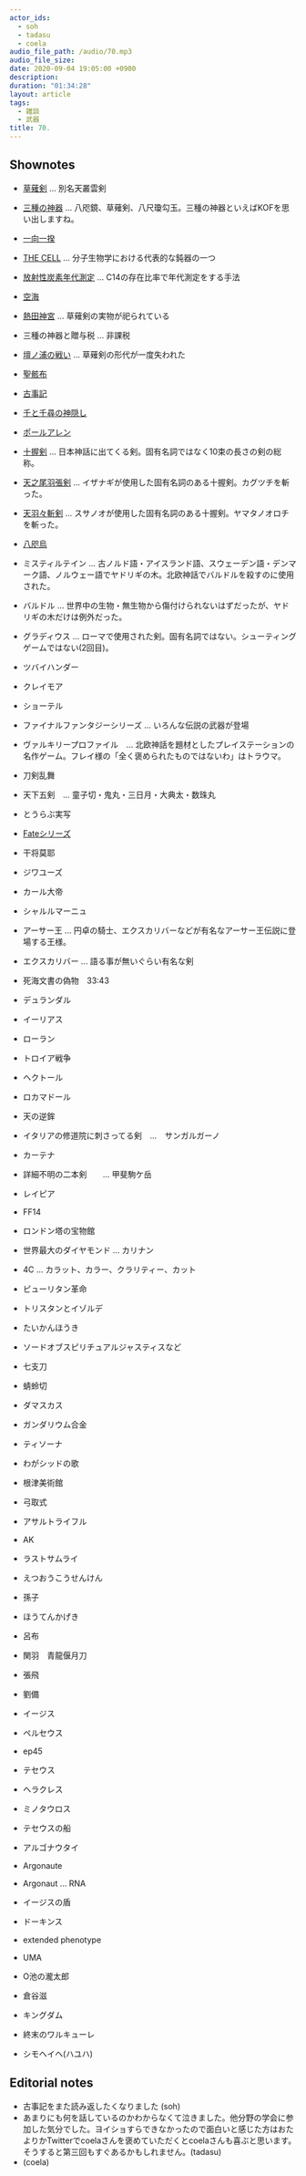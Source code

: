 ```yaml
---
actor_ids:
  - soh
  - tadasu
  - coela
audio_file_path: /audio/70.mp3
audio_file_size: 
date: 2020-09-04 19:05:00 +0900
description: 
duration: "01:34:28"
layout: article
tags:
  - 雑談
  - 武器
title: 70. 
---
```


## Shownotes
- [草薙剣](https://ja.wikipedia.org/wiki/天叢雲剣) ... 別名天叢雲剣
- [三種の神器](https://ja.wikipedia.org/wiki/三種の神器) ... 八咫鏡、草薙剣、八尺瓊勾玉。三種の神器といえばKOFを思い出しますね。
- [一向一揆](https://ja.wikipedia.org/wiki/一向一揆)
- [THE CELL](https://www.amazon.co.jp/dp/0815344325) ... 分子生物学における代表的な鈍器の一つ
- [放射性炭素年代測定](https://ja.wikipedia.org/wiki/放射性炭素年代測定) ... C14の存在比率で年代測定をする手法
- [空海](https://ja.wikipedia.org/wiki/空海)
- [熱田神宮](https://ja.wikipedia.org/wiki/熱田神宮) ... 草薙剣の実物が祀られている
- 三種の神器と贈与税 ... 非課税
- [壇ノ浦の戦い](https://ja.wikipedia.org/wiki/壇ノ浦の戦い) ... 草薙剣の形代が一度失われた
- [聖骸布](https://ja.wikipedia.org/wiki/聖骸布)
- [古事記](https://ja.wikipedia.org/wiki/古事記)
- [千と千尋の神隠し](https://www.amazon.co.jp/dp/B00005S8LI)
- [ポールアレン](https://ja.wikipedia.org/wiki/ポール・アレン)
- [十握剣](https://ja.wikipedia.org/wiki/十束剣) ... 日本神話に出てくる剣。固有名詞ではなく10束の長さの剣の総称。
- [天之尾羽張剣](https://ja.wikipedia.org/wiki/天之尾羽張) ... イザナギが使用した固有名詞のある十握剣。カグツチを斬った。
- [天羽々斬剣](https://ja.wikipedia.org/wiki/天羽々斬) ... スサノオが使用した固有名詞のある十握剣。ヤマタノオロチを斬った。
- [八咫烏](https://ja.wikipedia.org/wiki/八咫烏)
- ミスティルテイン ... 古ノルド語・アイスランド語、スウェーデン語・デンマーク語、ノルウェー語でヤドリギの木。北欧神話でバルドルを殺すのに使用された。
- バルドル ... 世界中の生物・無生物から傷付けられないはずだったが、ヤドリギの木だけは例外だった。
- グラディウス ... ローマで使用された剣。固有名詞ではない。シューティングゲームではない(2回目)。
- ツバイハンダー
- クレイモア
- ショーテル
- ファイナルファンタジーシリーズ ... いろんな伝説の武器が登場
- ヴァルキリープロファイル　… 北欧神話を題材としたプレイステーションの名作ゲーム。フレイ様の「全く褒められたものではないわ」はトラウマ。
- 刀剣乱舞
- 天下五剣　... 童子切・鬼丸・三日月・大典太・数珠丸
- とうらぶ実写

- [Fateシリーズ](http://typemoon.com)
- 干将莫耶
- ジワユーズ
- カール大帝
- シャルルマーニュ
- アーサー王 ... 円卓の騎士、エクスカリバーなどが有名なアーサー王伝説に登場する王様。
- エクスカリバー ... 語る事が無いぐらい有名な剣
- 死海文書の偽物　33:43
- デュランダル
- イーリアス
- ローラン
- トロイア戦争
- ヘクトール
- ロカマドール

- 天の逆鉾
- イタリアの修道院に刺さってる剣　...　サンガルガーノ
- カーテナ
- 詳細不明の二本剣　　...  甲斐駒ケ岳
- レイピア
- FF14
- ロンドン塔の宝物館

- 世界最大のダイヤモンド ... カリナン
- 4C ... カラット、カラー、クラリティー、カット

- ピューリタン革命
- トリスタンとイゾルデ

- たいかんほうき
- ソードオブスピリチュアルジャスティスなど
- 七支刀
- 蜻蛉切

- ダマスカス
- ガンダリウム合金

- ティソーナ
- わがシッドの歌

- 根津美術館
- 弓取式
- アサルトライフル
- AK
- ラストサムライ

- えつおうこうせんけん
- 孫子
- ほうてんかげき
- 呂布
- 関羽　青龍偃月刀
- 張飛
- 劉備

- イージス
- ペルセウス
- ep45
- テセウス
- ヘラクレス
- ミノタウロス

- テセウスの船
- アルゴナウタイ
- Argonaute
- Argonaut ... RNA
- イージスの盾
- ドーキンス
- extended phenotype
- UMA
- O池の瀧太郎
- 倉谷滋
- キングダム
- 終末のワルキューレ
- シモヘイヘ(ハユハ)

## Editorial notes
- 古事記をまた読み返したくなりました (soh)
- あまりにも何を話しているのかわからなくて泣きました。他分野の学会に参加した気分でした。ヨイショすらできなかったので面白いと感じた方はおたよりかTwitterでcoelaさんを褒めていただくとcoelaさんも喜ぶと思います。そうすると第三回もすぐあるかもしれません。(tadasu)
- (coela)


